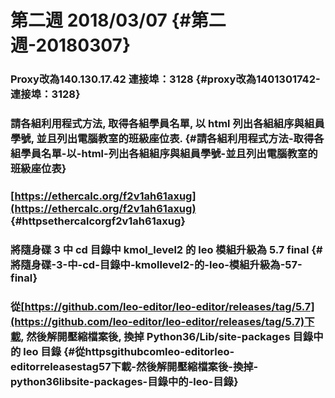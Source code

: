 # 第二週 2018/03/07 {#第二週-20180307}

### Proxy改為140.130.17.42 連接埠：3128 {#proxy改為1401301742-連接埠：3128}

### 請各組利用程式方法, 取得各組學員名單, 以 html 列出各組組序與組員學號, 並且列出電腦教室的班級座位表. {#請各組利用程式方法-取得各組學員名單-以-html-列出各組組序與組員學號-並且列出電腦教室的班級座位表}

### [https://ethercalc.org/f2v1ah61axug](https://ethercalc.org/f2v1ah61axug) {#httpsethercalcorgf2v1ah61axug}

### 將隨身碟 3 中 cd 目錄中 kmol\_level2 的 leo 模組升級為 5.7 final {#將隨身碟-3-中-cd-目錄中-kmollevel2-的-leo-模組升級為-57-final}

### 從[https://github.com/leo-editor/leo-editor/releases/tag/5.7](https://github.com/leo-editor/leo-editor/releases/tag/5.7)下載, 然後解開壓縮檔案後, 換掉 Python36/Lib/site-packages 目錄中的 leo 目錄 {#從httpsgithubcomleo-editorleo-editorreleasestag57下載-然後解開壓縮檔案後-換掉-python36libsite-packages-目錄中的-leo-目錄}




